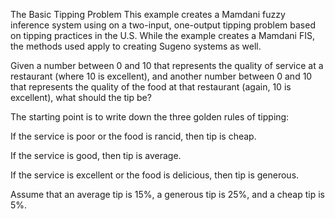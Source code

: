 The Basic Tipping Problem
This example creates a Mamdani fuzzy inference system using on a two-input, one-output tipping problem based on tipping practices in the U.S. While the example creates a Mamdani FIS, the methods used apply to creating Sugeno systems as well.

Given a number between 0 and 10 that represents the quality of service at a restaurant (where 10 is excellent), and another number between 0 and 10 that represents the quality of the food at that restaurant (again, 10 is excellent), what should the tip be?

The starting point is to write down the three golden rules of tipping:

If the service is poor or the food is rancid, then tip is cheap.

If the service is good, then tip is average.

If the service is excellent or the food is delicious, then tip is generous.

Assume that an average tip is 15%, a generous tip is 25%, and a cheap tip is 5%.
